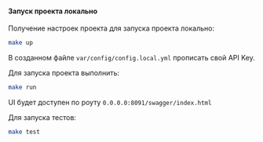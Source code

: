 #### Запуск проекта локально

Получение настроек проекта для запуска проекта локально:

```bash
make up
```
В созданном файле `var/config/config.local.yml` прописать свой API Key.


Для запуска проекта выполнить:

```bash
make run
```
UI будет доступен по роуту `0.0.0.0:8091/swagger/index.html`

Для запуска тестов:

```bash
make test
```
